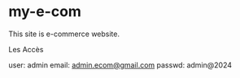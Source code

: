 # my-e-com
This site is e-commerce website.

Les Accès

user: admin
email: admin.ecom@gmail.com
passwd: admin@2024
